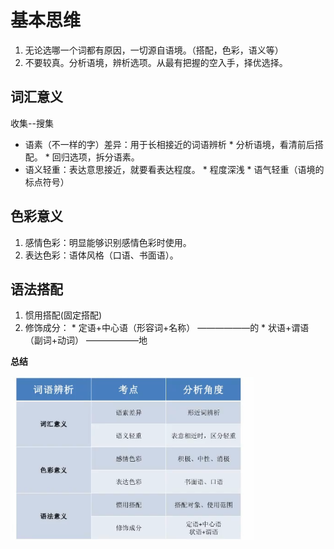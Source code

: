 # 基本思维

1. 无论选哪一个词都有原因，一切源自语境。（搭配，色彩，语义等）
2. 不要较真。分析语境，辨析选项。从最有把握的空入手，择优选择。
## 词汇意义

收集--搜集

* 语素（不一样的字）差异：用于长相接近的词语辨析
        * 分析语境，看清前后搭配。
        * 回归选项，拆分语素。
* 语义轻重：表达意思接近，就要看表达程度。
        * 程度深浅
        * 语气轻重（语境的标点符号）
## 色彩意义
1. 感情色彩：明显能够识别感情色彩时使用。
2. 表达色彩：语体风格（口语、书面语）。

## 语法搭配
1. 惯用搭配(固定搭配)
2. 修饰成分：
        * 定语+中心语（形容词+名称）  ——————的
        * 状语+谓语（副词+动词）  ——————地
        
**总结**
        
![](/assets/11.png)
